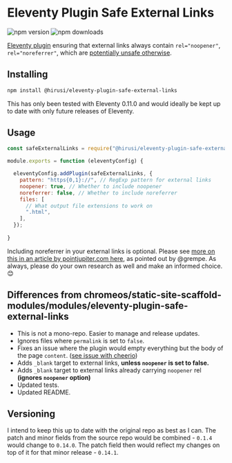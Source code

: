 # Eleventy Plugin Safe External Links

![npm version](https://badge.fury.io/js/%40hirusi%2Feleventy-plugin-safe-external-links.svg)
![npm downloads](https://img.shields.io/npm/dw/@hirusi/eleventy-plugin-safe-external-links)

[Eleventy plugin](https://www.11ty.dev/docs/plugins/) ensuring that external links always contain `rel="noopener"`, `rel="noreferrer"`, which are [potentially unsafe otherwise](https://web.dev/external-anchors-use-rel-noopener/).

## Installing

```bash
npm install @hirusi/eleventy-plugin-safe-external-links
```

This has only been tested with Eleventy 0.11.0 and would ideally be kept up to date with only future releases of Eleventy.

## Usage

```js
const safeExternalLinks = require("@hirusi/eleventy-plugin-safe-external-links")

module.exports = function (eleventyConfig) {

  eleventyConfig.addPlugin(safeExternalLinks, {
    pattern: "https{0,1}://", // RegExp pattern for external links
    noopener: true, // Whether to include noopener
    noreferrer: false, // Whether to include noreferrer
    files: [
      // What output file extensions to work on
      ".html",
    ],
  });
  
}
```

Including noreferrer in your external links is optional. Please see [more on this in an article by pointjupiter.com here](https://pointjupiter.com/what-noopener-noreferrer-nofollow-explained/), as pointed out by @grempe. As always, please do your own research as well and make an informed choice. 😊

## Differences from chromeos/static-site-scaffold-modules/modules/eleventy-plugin-safe-external-links

* This is not a mono-repo. Easier to manage and release updates.
* Ignores files where `permalink` is set to `false`.
* Fixes an issue where the plugin would empty everything but the body of the page `content`. ([see issue with cheerio](https://github.com/cheeriojs/cheerio/issues/1031))
* Adds `_blank` target to external links, __unless `noopener` is set to false.__
* Adds `_blank` target to external links already carrying `noopener` rel __(ignores `noopener` option)__
* Updated tests.
* Updated README.

## Versioning

I intend to keep this up to date with the original repo as best as I can. The patch and minor fields from the source repo would be combined - `0.1.4` would change to `0.14.0`. The patch field then would reflect my changes on top of it for that minor release - `0.14.1`.
